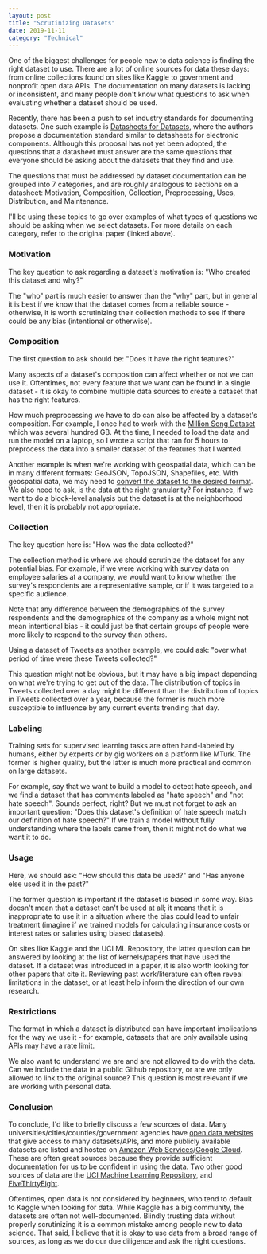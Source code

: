 ```yaml
---
layout: post
title: "Scrutinizing Datasets"
date: 2019-11-11
category: "Technical"
---
```


One of the biggest challenges for people new to data science is finding the right dataset to use. There are a lot of online sources for data these days: from online collections found on sites like Kaggle to government and nonprofit open data APIs. The documentation on many datasets is lacking or inconsistent, and many people don't know what questions to ask when evaluating whether a dataset should be used.

Recently, there has been a push to set industry standards for documenting datasets. One such example is [Datasheets for Datasets](https://arxiv.org/pdf/1803.09010.pdf), where the authors propose a documentation standard similar to datasheets for electronic components. Although this proposal has not yet been adopted, the questions that a datasheet must answer are the same questions that everyone should be asking about the datasets that they find and use.

The questions that must be addressed by dataset documentation can be grouped into 7 categories, and are roughly analogous to sections on a datasheet: Motivation, Composition, Collection, Preprocessing, Uses, Distribution, and Maintenance. 

I'll be using these topics to go over examples of what types of questions we should be asking when we select datasets. For more details on each category, refer to the original paper (linked above).

### Motivation

The key question to ask regarding a dataset's motivation is: "Who created this dataset and why?"  

The "who" part is much easier to answer than the "why" part, but in general it is best if we know that the dataset comes from a reliable source - otherwise, it is worth scrutinizing their collection methods to see if there could be any bias (intentional or otherwise).

### Composition

The first question to ask should be: "Does it have the right features?"

Many aspects of a dataset's composition can affect whether or not we can use it. Oftentimes, not every feature that we want can be found in a single dataset - it is okay to combine multiple data sources to create a dataset that has the right features.

How much preprocessing we have to do can also be affected by a dataset's composition. For example, I once had to work with the [Million Song Dataset](http://millionsongdataset.com/) which was several hundred GB. At the time, I needed to load the data and run the model on a laptop, so I wrote a script that ran for 5 hours to preprocess the data into a smaller dataset of the features that I wanted. 

Another example is when we're working with geospatial data, which can be in many different formats: GeoJSON, TopoJSON, Shapefiles, etc. With geospatial data, we may need to [convert the dataset to the desired format](https://yangdanny97.github.io/blog/2019/08/24/D3-Mapmaking-Tips). We also need to ask, is the data at the right granularity? For instance, if we want to do a block-level analysis but the dataset is at the neighborhood level, then it is probably not appropriate.

### Collection

The key question here is: "How was the data collected?" 

The collection method is where we should scrutinize the dataset for any potential bias. For example, if we were working with survey data on employee salaries at a company, we would want to know whether the survey's respondents are a representative sample, or if it was targeted to a specific audience. 

Note that any difference between the demographics of the survey respondents and the demographics of the company as a whole might not mean intentional bias - it could just be that certain groups of people were more likely to respond to the survey than others.

Using a dataset of Tweets as another example, we could ask: "over what period of time were these Tweets collected?"

This question might not be obvious, but it may have a big impact depending on what we're trying to get out of the data. The distribution of topics in Tweets collected over a day might be different than the distribution of topics in Tweets collected over a year, because the former is much more susceptible to influence by any current events trending that day.

### Labeling

Training sets for supervised learning tasks are often hand-labeled by humans, either by experts or by gig workers on a platform like MTurk. The former is higher quality, but the latter is much more practical and common on large datasets.

For example, say that we want to build a model to detect hate speech, and we find a dataset that has comments labeled as "hate speech" and "not hate speech". Sounds perfect, right? But we must not forget to ask an important question: "Does this dataset's definition of hate speech match our definition of hate speech?" If we train a model without fully understanding where the labels came from, then it might not do what we want it to do.

### Usage

Here, we should ask: "How should this data be used?" and "Has anyone else used it in the past?"

The former question is important if the dataset is biased in some way. Bias doesn't mean that a dataset can't be used at all; it means that it is inappropriate to use it in a situation where the bias could lead to unfair treatment (imagine if we trained models for calculating insurance costs or interest rates or salaries using biased datasets).

On sites like Kaggle and the UCI ML Repository, the latter question can be answered by looking at the list of kernels/papers that have used the dataset. If a dataset was introduced in a paper, it is also worth looking for other papers that cite it. Reviewing past work/literature can often reveal limitations in the dataset, or at least help inform the direction of our own research.

### Restrictions

The format in which a dataset is distributed can have important implications for the way we use it - for example, datasets that are only available using APIs may have a rate limit.

We also want to understand we are and are not allowed to do with the data. Can we include the data in a public Github repository, or are we only allowed to link to the original source? This question is most relevant if we are working with personal data.

### Conclusion

To conclude, I'd like to briefly discuss a few sources of data. Many universities/cities/counties/government agencies have [open data websites](https://codi.engineering.cornell.edu/) that give access to many datasets/APIs, and more publicly available datasets are listed and hosted on [Amazon Web Services](https://registry.opendata.aws/)/[Google Cloud](https://cloud.google.com/public-datasets/). These are often great sources because they provide sufficient documentation for us to be confident in using the data. Two other good sources of data are the [UCI Machine Learning Repository](https://archive.ics.uci.edu/ml/index.php), and [FiveThirtyEight](https://data.fivethirtyeight.com/). 

Oftentimes, open data is not considered by beginners, who tend to default to Kaggle when looking for data. While Kaggle has a big community, the datasets are often not well-documented. Blindly trusting data without properly scrutinizing it is a common mistake among people new to data science. That said, I believe that it is okay to use data from a broad range of sources, as long as we do our due diligence and ask the right questions.
